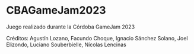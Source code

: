 # CBAGameJam2023
Juego realizado durante la Córdoba GameJam 2023 

Créditos: 
Agustín Lozano, Facundo Choque, Ignacio Sánchez Solano, Joel Elizondo, Luciano Souberbielle, Nícolas Lencinas
